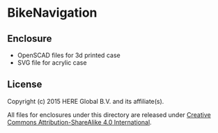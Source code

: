 # BikeNavigation

## Enclosure
* OpenSCAD files for 3d printed case
* SVG file for acrylic case

## License

Copyright (c) 2015 HERE Global B.V. and its affiliate(s).

All files for enclosures under this directory are released under [Creative Commons Attribution-ShareAlike 4.0 International](http://creativecommons.org/licenses/by-sa/4.0/).
